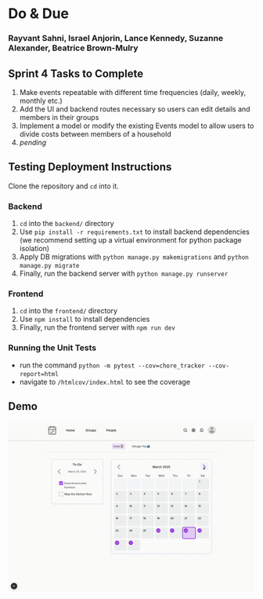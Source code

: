 # Do & Due

### Rayvant Sahni, Israel Anjorin, Lance Kennedy, Suzanne Alexander, Beatrice Brown-Mulry

## Sprint 4 Tasks to Complete

1. Make events repeatable with different time frequencies (daily, weekly, monthly etc.)
2. Add the UI and backend routes necessary so users can edit details and members in their groups
3. Implement a model or modify the existing Events model to allow users to divide costs between members of a household
4. _pending_

## Testing Deployment Instructions

Clone the repository and `cd` into it.

### Backend

1. `cd` into the `backend/` directory
2. Use `pip install -r requirements.txt` to install backend dependencies (we recommend setting up a virtual environment for python package isolation)
3. Apply DB migrations with `python manage.py makemigrations` and `python manage.py migrate`
4. Finally, run the backend server with `python manage.py runserver`

### Frontend

1. `cd` into the `frontend/` directory
2. Use `npm install` to install dependencies
3. Finally, run the frontend server with `npm run dev`

### Running the Unit Tests
- run the command `python -m pytest --cov=chore_tracker --cov-report=html`
- navigate to  `/htmlcov/index.html` to see the coverage

## Demo

![demo](./demo.gif)

